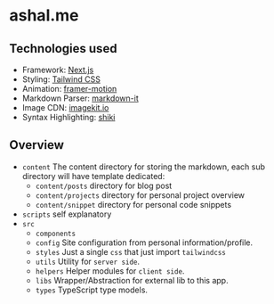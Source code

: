 # ashal.me

## Technologies used

- Framework: [Next.js](https://nextjs.org/)
- Styling: [Tailwind CSS](https://tailwindcss.com/)
- Animation: [framer-motion](https://framer.com/docs)
- Markdown Parser: [markdown-it](https://github.com/markdown-it/markdown-it)
- Image CDN: [imagekit.io](https://imagekit.io/)
- Syntax Highlighting: [shiki](https://shiki.matsu.io/)

## Overview

- `content` The content directory for storing the markdown, each sub directory will have template dedicated:
  - `content/posts` directory for blog post
  - `content/projects` directory for personal project overview
  - `content/snippet` directory for personal code snippets
- `scripts` self explanatory
- `src`
  - `components`
  - `config` Site configuration from personal information/profile.
  - `styles` Just a single `css` that just import `tailwindcss`
  - `utils` Utility for `server side`.
  - `helpers` Helper modules for `client side`.
  - `libs` Wrapper/Abstraction for external lib to this app.
  - `types` TypeScript type models.
